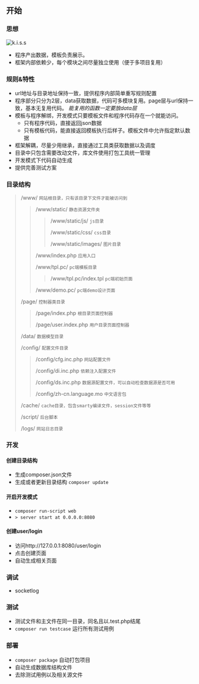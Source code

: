 ## 开始
### 思想
![k.i.s.s](http://file.100xuexi.com/XXSub/MatUpPT/Image/201301231128293749360.jpg)

 - 程序产出数据，模板负责展示。 
 - 框架内部依赖少，每个模块之间尽量独立使用（便于多项目复用）

### 规则&特性
 - url地址与目录地址保持一致，提供程序内部简单重写规则配置
 - 程序部分只分为2层，data获取数据，代码可多模块复用。page层与url保持一致，基本无复用代码。 *能复用的函数一定要放data层*
 - 模板与程序解绑，开发模式只要模板文件和程序代码存在一个就能访问。
   - 只有程序代码，直接返回json数据
   - 只有模板代码，能直接返回模板执行后样子。模板文件中允许指定默认数据
 - 框架解耦，尽量少用继承，直接通过工具类获取数据以及调度
 - 目录中只包含需要改动文件，库文件使用打包工具统一管理
 - 开发模式下代码自动生成
 - 提供完善测试方案

### 目录结构
>/www/ `网站根目录，只有该目录下文件才能被访问到`
>>/www/static/ `静态资源文件夹`
>>>/www/static/js/ `js目录`
>>>
>>>/www/static/css/ `css目录`
>>>
>>>/www/static/images/ `图片目录`
>>
>>/www/index.php `应用入口`
>>
>>/www/tpl.pc/ `pc端模板目录`
>>>/www/tpl.pc/index.tpl `pc端初始页面`
>>
>>/www/demo.pc/ `pc端demo设计页面`
>
>/page/ `控制器类目录`
>>/page/index.php `根目录页面控制器`
>>
>>/page/user.index.php `用户目录页面控制器`
>
>/data/ `数据模型目录`
>
>/config/ `配置文件目录`
>
>>/config/cfg.inc.php `网站配置文件`
>>
>>/config/di.inc.php `依赖注入配置文件`
>>
>>/config/ds.inc.php `数据源配置文件，可以自动检查数据源是否可用`
>>
>>/config/zh-cn.language.mo `中文语言包`
>
>/cache/ `cache目录，包含smarty编译文件，session文件等等`
>
>/script/ `后台脚本`
>
>/logs/ `网站日志目录`
### 开发
#### 创建目录结构
 - 生成composer.json文件
 - 生成或者更新目录结构 `composer update`

#### 开启开发模式
 - `composer run-script web`
 - `> server start at 0.0.0.0:8080`

#### 创建user/login
 - 访问http://127.0.0.1:8080/user/login
 - 点击创建页面
 - 自动生成相关页面

### 调试
 - socketlog

### 测试
 - 测试文件和主文件在同一目录，同名且以.test.php结尾
 - `composer run testcase` 运行所有测试用例

### 部署
 - `composer package` 自动打包项目
 - 自动生成数据库结构文件
 - 去除测试用例以及相关源文件